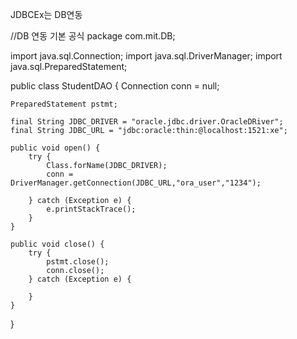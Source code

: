 JDBCEx는 DB연동

//DB 연동 기본 공식
package com.mit.DB;

import java.sql.Connection;
import java.sql.DriverManager;
import java.sql.PreparedStatement;

public class StudentDAO {
	Connection conn = null;

	PreparedStatement pstmt;

	final String JDBC_DRIVER = "oracle.jdbc.driver.OracleDRiver";
	final String JDBC_URL = "jdbc:oracle:thin:@localhost:1521:xe";

	public void open() {
		try {	
			Class.forName(JDBC_DRIVER);
			conn = DriverManager.getConnection(JDBC_URL,"ora_user","1234");

		} catch (Exception e) {
			e.printStackTrace();
		}
	}

	public void close() {
		try {
			pstmt.close();
			conn.close();
		} catch (Exception e) {

		}
	}
}
